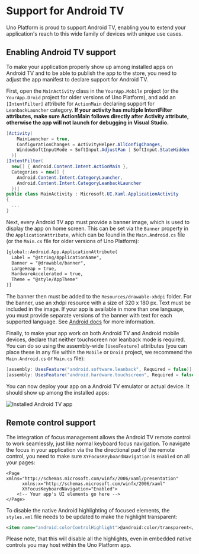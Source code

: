 ﻿---
uid: Uno.Features.AndroidTv
---

# Support for Android TV

Uno Platform is proud to support Android TV, enabling you to extend your application's reach to this wide family of devices with unique use cases.

## Enabling Android TV support

To make your application properly show up among installed apps on Android TV and to be able to publish the app to the store, you need to adjust the app manifest to declare support for Android TV.

First, open the `MainActivity` class in the `YourApp.Mobile` project (or the `YourApp.Droid` project for older versions of Uno Platform), and add an `[IntentFilter]` attribute for `ActionMain` declaring support for `LeanbackLauncher` category. **If your activity has multiple IntentFilter attributes, make sure ActionMain follows directly after Activity attribute, otherwise the app will not launch for debugging in Visual Studio.**

```csharp
[Activity(
    MainLauncher = true,
    ConfigurationChanges = ActivityHelper.AllConfigChanges,
    WindowSoftInputMode = SoftInput.AdjustPan | SoftInput.StateHidden
  )]
[IntentFilter(
  new[] { Android.Content.Intent.ActionMain },
  Categories = new[] {
    Android.Content.Intent.CategoryLauncher,
    Android.Content.Intent.CategoryLeanbackLauncher 
  })]
public class MainActivity : Microsoft.UI.Xaml.ApplicationActivity
{
  ...
}
```

Next, every Android TV app must provide a banner image, which is used to display the app on home screen. This can be set via the `Banner` property in the `ApplicationAttribute`, which can be found in the `Main.Android.cs` file (or the `Main.cs` file for older versions of Uno Platform):

```xml
[global::Android.App.ApplicationAttribute(
  Label = "@string/ApplicationName",
  Banner = "@drawable/banner",
  LargeHeap = true,
  HardwareAccelerated = true,
  Theme = "@style/AppTheme"
)]
```

The banner then must be added to the `Resources/drawable-xhdpi` folder. For the banner, use an xhdpi resource with a size of 320 x 180 px. Text must be included in the image. If your app is available in more than one language, you must provide separate versions of the banner with text for each supported language. See [Android docs](https://developer.android.com/training/tv/start/start#banner) for more information.


Finally, to make your app work on both Android TV and Android mobile devices, declare that neither touchscreen nor leanback mode is required. You can do so using the assembly-wide `[UsesFeature]` attributes (you can place these in any file within the `Mobile` or `Droid` project, we recommend the `Main.Android.cs` or `Main.cs` file):

```csharp
[assembly: UsesFeature("android.software.leanback", Required = false)]
[assembly: UsesFeature("android.hardware.touchscreen", Required = false)]
```

You can now deploy your app on a Android TV emulator or actual device. It should show up among the installed apps:

![Installed Android TV app](../Assets/features/androidtv/androidtvapps.png)

## Remote control support

The integration of focus management allows the Android TV remote control to work seamlessly, just like normal keyboard focus navigation. To navigate the focus in your application via the the directional pad of the remote control, you need to make sure `XYFocusKeyboardNavigation` is `Enabled` on all your pages:

```xaml
<Page xmlns="http://schemas.microsoft.com/winfx/2006/xaml/presentation"
      xmlns:x="http://schemas.microsoft.com/winfx/2006/xaml"
      XYFocusKeyboardNavigation="Enabled">
    <!-- Your app's UI elements go here -->
</Page>
```

To disable the native Android highlighting of focused elements, the `styles.xml` file needs to be updated to make the highlight transparent:

```xml
<item name="android:colorControlHighlight">@android:color/transparent</item>
```

Please note, that this will disable all the highlights, even in embedded native controls you may host within the Uno Platform app.